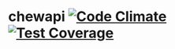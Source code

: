 # chewapi [![Code Climate](https://codeclimate.com/github/gbalbuena/chewapi/badges/gpa.svg)](https://codeclimate.com/github/gbalbuena/chewapi) [![Test Coverage](https://codeclimate.com/github/gbalbuena/chewapi/badges/coverage.svg)](https://codeclimate.com/github/gbalbuena/chewapi/coverage)
